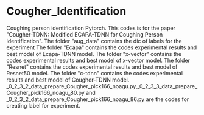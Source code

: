 # Cougher_Identification
 Coughing person identification Pytorch. 
This codes is for the paper "Cougher-TDNN: Modified ECAPA-TDNN for Coughing Person Identification".
The folder "aug_data" contains the dic of labels for the experiment
The folder "Ecapa" contains the codes experimental results and best model of Ecapa-TDNN model.
The folder "x-vector" contains the codes experimental results and best model of x-vector model.
The folder "Resnet" contains the codes experimental results and best model of Resnet50 model.
The folder "c-tdnn" contains the codes experimental results and best model of Cougher-TDNN model.
_0_2_3_2_data_prepare_Cougher_pick166_noagu.py,_0_2_3_3_data_prepare_Cougher_pick166_noagu_80.py and _0_2_3_2_data_prepare_Cougher_pick166_noagu_86.py are the codes for creating label for experiment.
